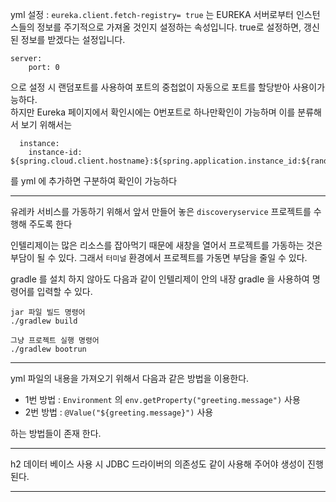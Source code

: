 

yml 설정 : `eureka.client.fetch-registry= true` 는 EUREKA 서버로부터 인스턴스들의 정보를 주기적으로 가져올 것인지 설정하는 속성입니다. true로 설정하면, 갱신 된 정보를 받겠다는 설정입니다.

```
server:
    port: 0
```
 
으로 설정 시 랜덤포트를 사용하여 포트의 중첩없이 자동으로 포트를 할당받아 사용이가능하다.  
하지만 Eureka 페이지에서 확인시에는 0번포트로 하나만확인이 가능하며 이를 분류해서 보기 위해서는

```
  instance:
    instance-id: ${spring.cloud.client.hostname}:${spring.application.instance_id:${random.value}}
```
를 yml 에 추가하면 구분하여 확인이 가능하다

---

유레카 서비스를 가동하기 위해서 앞서 만들어 놓은 `discoveryservice` 프로젝트를 수행해 주도록 한다

인텔리제이는 많은 리소스를 잡아먹기 때문에 새창을 열어서 프로젝트를 가동하는 것은 부담이 될 수 있다.
그래서 `터미널` 환경에서 프로젝트를 가동면 부담을 줄일 수 있다.

gradle 를 설치 하지 않아도 다음과 같이 인텔리제이 안의 내장 gradle 을 사용하여 명령어를 입력할 수 있다.
```
jar 파일 빌드 명령어
./gradlew build 

그냥 프로젝트 실행 명령어
./gradlew bootrun
```

---

yml 파일의 내용을 가져오기 위해서 다음과 같은 방법을 이용한다.
- 1번 방법 : `Environment` 의 `env.getProperty("greeting.message")` 사용
- 2번 방법 : `@Value("${greeting.message}")` 사용

하는 방법들이 존재 한다.

---

h2 데이터 베이스 사용 시 JDBC 드라이버의 의존성도 같이 사용해 주어야 생성이 진행된다.

---

